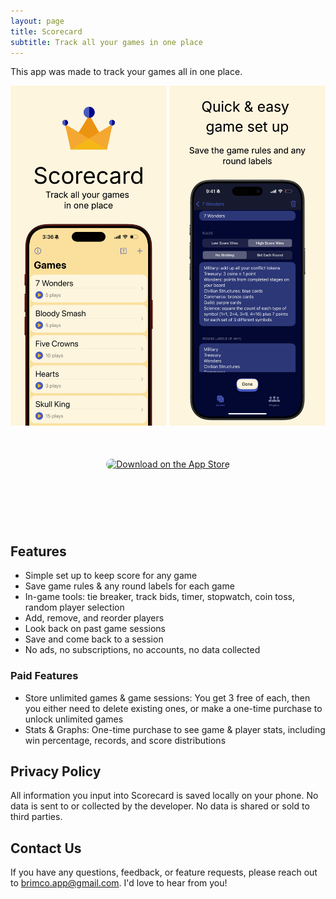 ```yaml
---
layout: page
title: Scorecard
subtitle: Track all your games in one place
---
```


This app was made to track your games all in one place. 

<style>
	#scroll {
		overflow: auto;
		overflow-y: hidden;
		margin: 0 auto;
		white-space: nowrap
	}
	
	#scroll > img {
		width: 250px;
		display: inline;
	}
</style>

<div id="scroll">
    <img src="/assets/img/Scorecard1.png">
    <img src="/assets/img/Scorecard2.png">
    <img src="/assets/img/Scorecard3.png">
    <img src="/assets/img/Scorecard4.png">
    <img src="/assets/img/Scorecard5.png">
    <img src="/assets/img/Scorecard6.png">
</div>

<div style="text-align:center; margin: 50px">
    <a href="https://apps.apple.com/us/app/my-food-planner/id1635060275?itsct=apps_box_badge&amp;itscg=30200" style="display: inline-block; overflow: hidden; border-radius: 13px; width: 250px; height: 83px;">
        <img src="https://tools.applemediaservices.com/api/badges/download-on-the-app-store/black/en-us?size=250x83&amp;releaseDate=1664236800&h=c210f5838062c8c467ffb3c46e702b6f" alt="Download on the App Store" style="border-radius: 13px; width: 250px; height: 83px;">
    </a>
</div>

## Features
 - Simple set up to keep score for any game
 - Save game rules & any round labels for each game
 - In-game tools: tie breaker, track bids, timer, stopwatch, coin toss, random player selection
 - Add, remove, and reorder players 
 - Look back on past game sessions
 - Save and come back to a session
 - No ads, no subscriptions, no accounts, no data collected

### Paid Features
- Store unlimited games & game sessions: You get 3 free of each, then you either need to delete existing ones, or make a one-time purchase to unlock unlimited games
- Stats & Graphs: One-time purchase to see game & player stats, including win percentage, records, and score distributions

## Privacy Policy
All information you input into Scorecard is saved locally on your phone. No data is sent to or collected by the developer. No data is shared or sold to third parties. 

## Contact Us
If you have any questions, feedback, or feature requests, please reach out to <brimco.app@gmail.com>. I'd love to hear from you!
